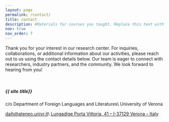 ```yaml
---
layout: page
permalink: /contact/
title: contact
description: #Materials for courses you taught. Replace this text with your description.
nav: true
nav_order: 7
---
```



Thank you for your interest in our research center. For inquiries, collaborations, or additional information about our activities, please reach out to us using the contact details below. Our team is eager to connect with researchers, industry partners, and the community. We look forward to hearing from you!
  
<br/>
  

##### {{ site.title}}
c/o Department of Foreign Languages and Literatures\\
University of Verona

[<i class="fa fa-at"></i> daih@ateneo.univr.it](mailto:daih@ateneo.univr.it)\\
[<i class="fa fa-map-marker"></i> Lungadige Porta Vittoria, 41 – I-37129 Verona – Italy](https://goo.gl/maps/8axyVxuDBhJu3uZz5)